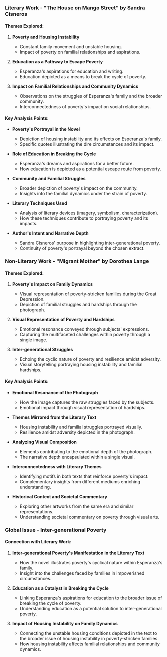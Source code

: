 
### Literary Work - "The House on Mango Street" by Sandra Cisneros

#### Themes Explored:

1. **Poverty and Housing Instability**
    
    - Constant family movement and unstable housing.
    - Impact of poverty on familial relationships and aspirations.
2. **Education as a Pathway to Escape Poverty**
    
    - Esperanza's aspirations for education and writing.
    - Education depicted as a means to break the cycle of poverty.
3. **Impact on Familial Relationships and Community Dynamics**
    
    - Observations on the struggles of Esperanza's family and the broader community.
    - Interconnectedness of poverty's impact on social relationships.

#### Key Analysis Points:

- **Poverty's Portrayal in the Novel**
    
    - Depiction of housing instability and its effects on Esperanza's family.
    - Specific quotes illustrating the dire circumstances and its impact.
- **Role of Education in Breaking the Cycle**
    
    - Esperanza's dreams and aspirations for a better future.
    - How education is depicted as a potential escape route from poverty.
- **Community and Familial Struggles**
    
    - Broader depiction of poverty's impact on the community.
    - Insights into the familial dynamics under the strain of poverty.
- **Literary Techniques Used**
    
    - Analysis of literary devices (imagery, symbolism, characterization).
    - How these techniques contribute to portraying poverty and its impacts.
- **Author's Intent and Narrative Depth**
    
    - Sandra Cisneros' purpose in highlighting inter-generational poverty.
    - Continuity of poverty's portrayal beyond the chosen extract.

### Non-Literary Work - "Migrant Mother" by Dorothea Lange

#### Themes Explored:

1. **Poverty's Impact on Family Dynamics**
    
    - Visual representation of poverty-stricken families during the Great Depression.
    - Depiction of familial struggles and hardships through the photograph.
2. **Visual Representation of Poverty and Hardships**
    
    - Emotional resonance conveyed through subjects' expressions.
    - Capturing the multifaceted challenges within poverty through a single image.
3. **Inter-generational Struggles**
    
    - Echoing the cyclic nature of poverty and resilience amidst adversity.
    - Visual storytelling portraying housing instability and familial hardships.

#### Key Analysis Points:

- **Emotional Resonance of the Photograph**
    
    - How the image captures the raw struggles faced by the subjects.
    - Emotional impact through visual representation of hardships.
- **Themes Mirrored from the Literary Text**
    
    - Housing instability and familial struggles portrayed visually.
    - Resilience amidst adversity depicted in the photograph.
- **Analyzing Visual Composition**
    
    - Elements contributing to the emotional depth of the photograph.
    - The narrative depth encapsulated within a single visual.
- **Interconnectedness with Literary Themes**
    
    - Identifying motifs in both texts that reinforce poverty's impact.
    - Complementary insights from different mediums enriching understanding.
- **Historical Context and Societal Commentary**
    
    - Exploring other artworks from the same era and similar representations.
    - Understanding societal commentary on poverty through visual arts.

### Global Issue - Inter-generational Poverty

#### Connection with Literary Work:

1. **Inter-generational Poverty's Manifestation in the Literary Text**
    
    - How the novel illustrates poverty's cyclical nature within Esperanza's family.
    - Insight into the challenges faced by families in impoverished circumstances.
2. **Education as a Catalyst in Breaking the Cycle**
    
    - Linking Esperanza's aspirations for education to the broader issue of breaking the cycle of poverty.
    - Understanding education as a potential solution to inter-generational poverty.
3. **Impact of Housing Instability on Family Dynamics**
    
    - Connecting the unstable housing conditions depicted in the text to the broader issue of housing instability in poverty-stricken families.
    - How housing instability affects familial relationships and community dynamics.